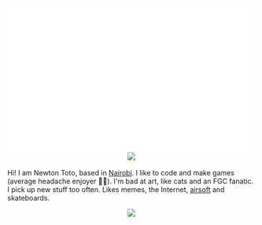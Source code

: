 <p align="center">
  <a href="https://skillicons.dev">
    <img src="https://raw.githubusercontent.com/sokorototo/readme-stats/master/generated/overview.svg">
    <img src="https://github-readme-stats.vercel.app/api/top-langs/?username=sokorototo&layout=compact" height="205"/>
  </a>
</p>

Hi! I am Newton Toto, based in [Nairobi](https://duckduckgo.com/?q=nairobi&t=hx&va=g&ia=web&iaxm=about). I like to code and make games (average headache enjoyer 🤌🏿). I'm  bad at art, like cats and an FGC fanatic. I pick up new stuff too often. Likes memes, the Internet, [airsoft](https://youtu.be/j8PxqgliIno) and skateboards.

<p align="center">
  <a href="https://skillicons.dev">
    <img src="https://skillicons.dev/icons?i=rust,c,js,vscode,linux,raspberrypi,windows,wasm,workers,git,sqlite,bevy,&perline=5" />
  </a>
</p>
